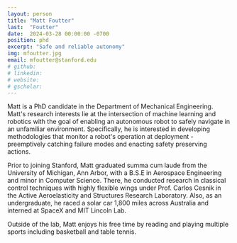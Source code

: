 ```yaml
---
layout: person
title: "Matt Foutter"
last:  "Foutter"
date:  2024-03-28 00:00:00 -0700
position: phd
excerpt: "Safe and reliable autonomy"
img: mfoutter.jpg
email: mfoutter@stanford.edu
# github:
# linkedin:
# website:
# gscholar:
---
```

Matt is a PhD candidate in the Department of Mechanical Engineering. Matt's research interests lie at the intersection of machine learning and robotics with the goal of enabling an autonomous robot to safely navigate in an unfamiliar environment. Specifically, he is interested in developing methodologies that monitor a robot's operation at deployment - preemptively catching failure modes and enacting safety preserving actions.

Prior to joining Stanford, Matt graduated summa cum laude from the University of Michigan, Ann Arbor, with a B.S.E in Aerospace Engineering and minor in Computer Science. There, he conducted research in classical control techniques with highly flexible wings under Prof. Carlos Cesnik in the Active Aeroelasticity and Structures Research Laboratory. Also, as an undergraduate, he raced a solar car 1,800 miles across Australia and interned at SpaceX and MIT Lincoln Lab.

Outside of the lab, Matt enjoys his free time by reading and playing multiple sports including basketball and table tennis.
